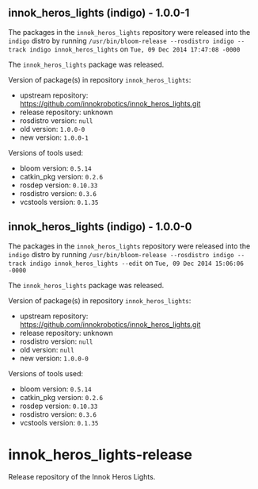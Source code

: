 ## innok_heros_lights (indigo) - 1.0.0-1

The packages in the `innok_heros_lights` repository were released into the `indigo` distro by running `/usr/bin/bloom-release --rosdistro indigo --track indigo innok_heros_lights` on `Tue, 09 Dec 2014 17:47:08 -0000`

The `innok_heros_lights` package was released.

Version of package(s) in repository `innok_heros_lights`:
- upstream repository: https://github.com/innokrobotics/innok_heros_lights.git
- release repository: unknown
- rosdistro version: `null`
- old version: `1.0.0-0`
- new version: `1.0.0-1`

Versions of tools used:
- bloom version: `0.5.14`
- catkin_pkg version: `0.2.6`
- rosdep version: `0.10.33`
- rosdistro version: `0.3.6`
- vcstools version: `0.1.35`


## innok_heros_lights (indigo) - 1.0.0-0

The packages in the `innok_heros_lights` repository were released into the `indigo` distro by running `/usr/bin/bloom-release --rosdistro indigo --track indigo innok_heros_lights --edit` on `Tue, 09 Dec 2014 15:06:06 -0000`

The `innok_heros_lights` package was released.

Version of package(s) in repository `innok_heros_lights`:
- upstream repository: https://github.com/innokrobotics/innok_heros_lights.git
- release repository: unknown
- rosdistro version: `null`
- old version: `null`
- new version: `1.0.0-0`

Versions of tools used:
- bloom version: `0.5.14`
- catkin_pkg version: `0.2.6`
- rosdep version: `0.10.33`
- rosdistro version: `0.3.6`
- vcstools version: `0.1.35`


innok_heros_lights-release
==========================

Release repository of the Innok Heros Lights.
